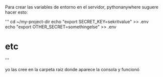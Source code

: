 



Para crear las variables de entorno en el servidor, pythonanywhere suguere hacer esto:

'''
cd ~/my-project-dir
echo "export SECRET_KEY=sekritvalue" >> .env
echo "export OTHER_SECRET=somethingelse" >> .env
# etc
'''

yo las cree en la carpeta raiz donde aparece la consola y funcionó